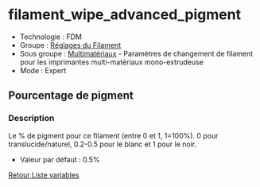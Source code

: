 # filament_wipe_advanced_pigment

* Technologie : FDM
* Groupe : [Réglages du Filament](../filament_settings/filament_settings.md)
* Sous groupe : [Multimatériaux](../filament_settings/filament_settings.md#multimatériaux) - Paramètres de changement de filament pour les imprimantes multi-matériaux mono-extrudeuse
* Mode : Expert

## Pourcentage de pigment

### Description

Le % de pigment pour ce filament (entre 0 et 1, 1=100%). 
0 pour translucide/naturel, 0.2-0.5 pour le blanc et 1 pour le noir.

* Valeur par défaut : 0.5%

[Retour Liste variables](variable_list.md)